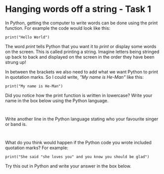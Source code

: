 # Hanging words off a string - Task 1
In Python, getting the computer to write words can be done using the print function.
For example the code would look like this:

`print("Hello World")`

The word *print* tells Python that you want it to *print* or display some words on the screen.
This is called printing a string. Imagine letters being stringed up back to back and displayed on the screen in the order they have been strung up!

In between the brackets we also need to add what we want Python to print in quotation marks.
So I could write,  *"My name is He-Man"* like this:

`print("My name is He-Man")`
 
Did you notice how the print function is written in lowercase?
Write your name in the box below using the Python language.

<!-- a Need to work out how to best display a text box for writing in! -->
~~~~


~~~~

Write another line in the Python language stating who your favourite singer
 or band is.

~~~~


~~~~

What do you think would happen if the Python code you wrote included quotation marks?
For example:

`print("She said "she loves you" and you know you should be glad")`

Try this out in Python and write your answer in the box below.

~~~~






~~~~
